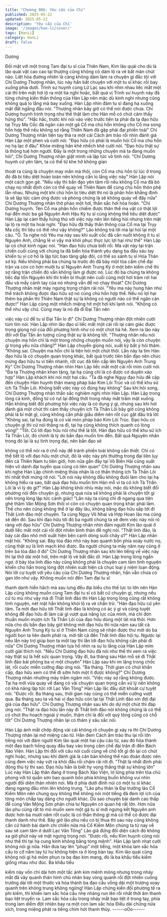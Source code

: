 ```yaml
---
title: "Chương 866: Yêu cầu của Chí"
published: 2025-05-22
updated: 2025-05-22
description: 'Yêu cầu của Chí'
image: '/images/han-li/cover/'
tags: [HanLi]
category: HanLi
draft: false
---
```


Dương

Đối mặt với một trong Tam đại tu sĩ của Thiên Nam, Kim lão quái
cho dù là lão quái vật cao cao tại thượng cũng không có dám lộ ra
vẻ bất mãn chút nào. Liệt hỏa đương nhiên là càng không dám
làm ra chuyện gì đắc tội với Chí Dương Thượng nhân, lúc này
hắn bắt chuyện với một tu sĩ khác rồi bay xuống phía dưới.
Trình sư huynh cùng Lữ Lạc sau khi nhìn nhau liếc mắt một cái thì
trên mặt hơi lộ ra một tia nghi hoặc, bất quá vị Trình sư huynh này
đã từng chứng kiến thần thông của Hàn Lập nên mặc dù kinh
nghi nhưng cũng không quá lo lắng mà bay xuống.
Hàn Lập nhìn đám tu sĩ đang hạ xuống mặt đất ngẩng đầu nói.
"Thượng nhân bây giờ có thể nói được chưa. Chí Dương huynh
trịnh trọng như thế thật làm cho Hàn mỗ có chút cảm thấy hứng
thú".
"Hắc hắc, trước khi nói vào việc trước tiên ta phải đa tạ đạo hữu
tại Trụy Ma Cốc đã ngăn cản một gã Cổ ma chủ hồn không cho
Cổ ma song hồn hợp thể nếu không sợ rằng Thiên Nam đã gặp
phải đại phiền toái" Chí Dương Thượng nhân tiện tay thả ra một
cái Cách âm trảo rồi nhìn đánh giá Hàn Lập một phen và cười nói.
"Đạo hữu có phải là muốn hỏi Cổ ma chủ hồn nọ hạ lạc ở đâu"
Khóe miệng hắn khẽ nhếch khẽ cười nói.
"Đạo hữu thật sự là thông tuệ hơn người. Đây là một trong những
chuyện mà ta đang muốn hỏi", Chí Dương Thượng nhân giật
mình và lập tức vô tình nói.
"Chí Dương huynh cứ yên tâm, ta có thể từ khe hở không gian

thoát ra cũng là chuyện may mắn mà thôi, còn Cổ ma chủ hồn từ
lúc ở trong đó đã bị tiêu diệt hoàn toàn nên không cần lo lắng việc
này" Hàn Lập nói một cách gọn gẽ.
"Nếu vậy thì bần đạo yên tâm rồi nếu không Cổ ma đã bỏ chạy nọ
nhất định còn có thể quay về Thiên Nam để cùng chủ hồn thôn
phệ lẫn nhau. Nhưng một khi chủ hồn bị tiêu diệt thì nó là phân
hồn khẳng định là sẽ lập tức cảm ứng được và phỏng chừng là sẽ
không quay về đây nữa" Chí Dương Thượng nhân thờ phào một
hơi, thần sắc hơi hòa hoãn.
"Chí Dương huynh. Tên Cổ ma phân hồn chiếm được thân thể ma
vật có thật lợi hại đến mức ba gã Nguyên Anh Hậu Kỳ tu sĩ cũng
không thể tiêu diệt được" Hàn Lập lại cảm thấy hứng thú với việc
này nên lên tiếng hỏi nhưng trên mặt lại lộ ra một tia hoài nghi.
"Đạo hữu đã thấy thần thông của Cổ ma tại Trụy Ma cốc thì liệu
có thể như vậy không?" Lão không trả lời mà lại hỏi lại một câu.
"Ồ. Ta nghe nói Yêu ma này sau khi xuất cốc đã cắn nuốt không ít
tu sĩ Nguyên Anh, chẳng lẽ vì vậy mà khôi phục thực lực lợi hại
như thế" Hàn Lập lại có chút kinh ngạc nói.
"Hàn đạo hữu chưa biết rồi. Ma vật này tại trận chiến cuối cùng
với chúng ta đã biến hóa thành yêu dạng ba đầu sáu tay khiến tu
vi cơ hồ là lập tức bạo tăng gấp đôi, có thể so sánh tu sĩ Hóa
Thân sơ kỳ. Nếu không phải ba chúng ta trước đó đã bày một tòa
cấm chế đại trận và còn có hơn mười tu sĩ Nguyên Anh Trung Kỳ
ở một bên kiềm chế thì sợ rằng trận chiến đó vẫn không làm gì
được nó. Lúc đó ba chúng ta không tiếc đại tổn Nguyên khí thi
triển bí thuật nên cuối cùng một hơi trảm rơi hai đầu và mấy cánh
tay của nó nhưng vẫn để nó chạy thoát" Chí Dương Thượng nhân
mặt mày ngưng trọng chậm rãi nói.
"Yêu ma này hung hãn như thế trách không được đạo hữu sợ nó
cùng chủ hồn hợp thể. Nếu nó lợi hại thêm ba phần thì Thiên Nam
thật sự là không có người nào có thể ngăn cản được!" Hàn Lập
cũng một nhếch miệng hít một hơi khí lạnh nói.
"Không có thể như vậy chứ. Cũng may là nó đã đi Đại Tấn nên

việc này cứ để tu sĩ Đại Tấn lo đi" Chí Dương Thượng nhân đột
nhiên cười tủm tỉm nói.
Hàn Lập nhìn lão đạo sĩ liếc mắt một cái rồi lại cảm giác được
trong giọng nói của đối phương hình như có một chút hả hê. Xem
ra lão này đối với Đại Tấn ấn tượng cũng thật sự là không tốt.
"Thượng nhân nếu nói chuyện ma hồn chỉ là một trong những
chuyện muốn nói, vậy là còn chuyện gì trọng yếu nữa chăng?"
Hàn Lập chuyển giọng nói, xuất kỳ bất ý hỏi thăm.
"Không sai. Chuyện ma hồn chỉ là tiện hỏi một chút thôi. Lần này
ta tìm Hàn đạo hữu là có chuyện quan trọng khác, bất quá trước
tiên bần đạo nên chúc mừng đạo hữu tu vi tiến nhanh, rốt cục đã
tiến cấp lên Nguyên Anh Trung Kỳ" Chí Dương Thượng nhân
nhìn Hàn Lập liếc mắt một cái rồi mỉm cười nói.
"Đa tạ Thượng nhân khen tặng, tại hạ cũng chỉ là có được cơ
duyên xảo hợp" Hàn Lập khách khí nói một hai câu.
"Ta đã nghe Ngụy đạo hữu đề cập đến chuyện Hàn huynh thân
mang pháp bảo Kim Lôi Trúc và có thể khu sử ích Tà Thần Lôi.
Không biết việc này có đúng hay không" Sau khi hỏi xong, Chí
Dương Thượng nhân thần sắc nghiêm nghị nhìn Hàn Lập.
Hàn Lập trong lòng cả kinh, đồng tử có rụt lại đồng thời trong
nháy mắt trầm mặt xuống.
Hắn không biết đối phương hỏi việc này là có dụng ý gì, nhưng
sau khi hơi đánh giá một chút thì cảm thấy chuyện ích Tà Thần
Lôi bây giờ cũng không phải là bí mật gì, cũng không cần phải
giấu diếm nên rốt cục gật đầu trả lời:
"Không sai, tại hạ đúng là có vài món pháp bảo Kim Lôi Trúc. Đạo
hữu có chuyện gì thì cứ nói thẳng ra đi, tại hạ cũng không thích
quanh có lòng vòng!"
"Tốt. Có lời đạo hữu nói như thế là tốt. Hàn đạo hữu có thể khu sử
ích Tà Thần Lôi, đó chính là lý do bần đạo muốn tìm đến. Bất quá
Nguyên nhân trong đó lại là sự tình trọng đại, nên bần đạo sẽ

không có thể nói ra ở chỗ này để tránh phiền toái không cần thiết.
Chỉ có thể tiết lộ với đạo hữu một chút, đó là việc này phi thường
trong đại liên lụy đến cả Thiên Nam tu tiên giới, hơn nữa gần đây
tại Vô Biên Hải cũng xuất hiện vô danh đại tuyền qua cũng có liên
quan" Chí Dương Thượng nhân sau khi nghe Hàn Lập chính
miệng thừa nhận là có thần thông ích Tà Thần Lôi thì nhất thời
mừng rỡ nói.
"Lời nói này không đầu không đuôi làm cho tại hạ không hiểu ra
sao, bất quá đạo hữu muốn tìm Hàn mỗ vì ta có ích Tà Thần Lôi
là vì lý do gì?" Hàn Lập không khỏi nhíu mày nói, mặc dù không
biết đối phương nói đến chuyện gì, nhưng quá nửa sẽ không phải
là chuyện tốt gì nên trong lòng lập tức cảnh giác!
"Lần này ta cũng chỉ đi ngang qua tiện ghé thăm Vân Mộng Sơn
thôi vì còn có chuyện quan trọng khác phải làm. Thế cho nên
cũng không thể ở lại đây lâu, không bằng đạo hữu sắp tới đi Thất
Linh đảo một chuyến. Ta cùng Ngụy Vô Nhai và Hợp Hoan lão ma
cũng sẽ đến đó. Sau khi đạo hữu tới đó ba người chúng ta sẽ đem
việc này nói rõ ràng với đạo hữu" Chí Dương Thượng nhân nhìn
đám người Kim lão quái ở dưới liếc mắt một cái rồi đột nhiên bình
thản đề nghị nói.
"Thất linh đảo, là bảy cái đảo nhỏ mới xuất hiện bên cạnh dòng
suối chảy ư?"
Hàn Lập nhăn mặt hỏi.
"Không sai. Bảy tòa đảo nhỏ này bao quanh bốn phía xoáy nước
nọ, cũng thật sự là linh mạch khó được. Ba người chúng ta mấy
năm nay cũng ở trên ba tòa đảo ở đó" Chí Dương Thượng nhân
sau khi lên tiếng về việc này thì lại thở dài một hơi, trên mặt lộ vẻ
bất đắc dĩ.
Hàn Lập trong lòng ngẩn ngơ. ở bảy tòa linh đảo này cũng không
phải là chuyện cam tâm tình nguyện khiến cho hắn trong lòng đột
nhiên xuất hiện cả chục loại ý niệm loạn động.
Nói lời cự tuyệt với yêu câu của Chí Dương Thượng nhân, hắn
vẫn chưa có gan lớn như vậy. Không muốn nói đến Tam đại tu sĩ

thanh danh hiển hách mà sau lưng đều đại biểu cho thế lực to lớn
nên Hàn Lập cũng không muốn cùng Tam đại tu sĩ có bất cứ
chuyện gì, nhưng nếu cứ tù mù như vậy mà đi Thất linh đảo thì
Hàn Lập trong lòng cũng rất không tình nguyện, nét mặt hắn
không khỏi lộ ra vẻ chần trừ.
"Hàn đạo hữu cứ yên tâm. Ta mời đạo hữu tới Thất linh đảo là
không có ác ý gì và cũng tuyệt không để đạo hữu đi làm cái gì
vượt quá năng lực của mình, mà chỉ đơn thuần muốn mượn ích
Tà Thần Lôi của đạo hữu dùng một lát mà thôi. Hơn nữa cho dù
bần đạo bây giờ không mời đạo hữu thì nửa năm sau tất cả
Nguyên Anh Trung Kỳ tu sĩ ở Thiên Nam cũng sẽ nhận được thư
mời do ba người bọn ta liên danh phát ra, mời tất cả đến Thất linh
đảo hội tụ. Ngược lại nếu lần này trợ giúp bọn ta một tay thì lần tới
đạo hữu không cần phải đi nữa" Chí Dương Thượng nhân tựa hồ
nhìn ra sự lo lắng của Hàn Lập mỉm cười giải thích nói.
"Nếu Chí Dương đạo hữu đã nói như thế thì xem ra việc này thật
sự là hết sức quan trọng. Vậy đi, ba tháng sau Hàn mỗ sẽ đi Thất
linh đảo bái phỏng ba vị một chuyên" Hàn Lập sau khi im lặng
trong chốc lát, rồi cuộc miễn cưỡng đáp ứng nói.
"Ba tháng. Thời gian có chút khẩn cấp, đạo hữu xem có thể đi
sớm hơn một ít được không?" Chí Dương Thượng nhân nhướng
mày trầm ngâm nói.
"Việc này sợ rằng không được. Tại hạ mới vừa quay về đang có
vài chuyện quan trọng cần xử lý nên không có khả năng lập tức
rời Lạc Vân Tông" Hàn Lập lắc đầu dứt khoát cự tuyệt nói.
"Được rồi. Ba tháng sau, thời gian này cũng có thể miễn cưỡng
vượt qua. Ba tháng sau ta và hai vị đạo hữu còn lại tại Thất Linh
đảo xin đợi đại giá của đạo hữu".
Chí Dương Thượng nhân sau khi do dự một chút thì đáp ứng nói.
"Thật ra đạo hữu lần này đi Thất linh đảo nói không chừng là có
thể có chút thu hoạch ngoài ý muốn, thậm chí là đối với quý tông
cũng có chỗ tốt" Chí Dương Thượng nhân lại có thâm ý sâu sắc
nói.

Hàn Lập ánh mắt chớp động vài cái không rõ chuyện gì xảy ra thì
Chí Dương Thượng nhân lại mở miệng cáo từ.
Hắn đem Cách âm trảo thu lại rồi lớn tiếng nói với đám người Kim
lão quái một hai câu cáo từ, sau đó hóa thành một đạo bạch hồng
quay đầu bay vào trong cấm chế đại trận đi đến Bách Xảo Viện.
Hàn Lập thì đối với câu nói cuối cùng về chỗ tốt gì đó lại có chút
nghi hoặc, nhưng sau khi đánh giá là căn bản không thể nào đoán
được nên cũng đem việc này vứt ra khỏi đầu rồi chậm rãi rời đi.
"Thật là nhất định phải động thủ tỷ thí sao. Đạo hữu hẳn là biết hy
vọng thắng thật sự không lớn" Lúc này Hàn Lập thân đang ở trong
Bách Xảo Viện, lơ lửng phía trên tòa chủ phong với tứ quần sơn
bao quanh bốn phía không buồn không vui nhìn người đối diện
thản nhiên nói. Mà ở phía dưới đỉnh núi có một tu sĩ khác đang
ngang đầu nhìn lên không trung.
"Lão phu thân là Đại trưởng lão Cổ Kiếm Môn nên chung quy
không thể không nói một tiếng đã đem lợi ích của tông môn chắp
tay dâng cho người khác. Dù sao chuyện bài danh cao thấp để
cùng Vân Mộng Sơn phân chia tư Nguyên có quan hệ rất lớn.
Hơn nữa lão phu cũng rất tò mò muốn xem một gã tu sĩ mới
ngưng kết Nguyên anh được hơn ba mươi năm rốt cuộc là có thần
thông gì mà có thể có được đại thanh danh như thế. Bây giờ lão
phu nếu có bị thua thì sau này cũng không cần cử hành bài danh
chi chiến nữa mà Cổ Kiếm Môn chúng ta từ nay về sau sẽ cam
tâm ở dưới Lạc Vân Tông" Lão giả đứng đối diện cách đó không
xa giờ phút này vẻ mặt ngưng trọng nói.
"Được rồi, nếu Kim huynh cũng nói như thế thì tại hạ cung kính
không bằng tòng mệnh".
Hàn Lập lạnh nhạt cười không nói gì nữa. Hắn đưa tay lên "phụp"
một tiếng, một khỏa lam sắc hỏa cầu to cỡ nắm tay từ hư không
hiện ra ở lòng bàn tay.
Kim lão quái cũng không nói gì há mồm phun ra ba đạo kim
mang, đó là ba khẩu tiểu kiếm giống nhau như đúc. Ba khẩu tiểu

kiếm này vốn chỉ dài hơn một tấc ánh kim mênh mông nhưng
trong nháy mắt đã vây quanh thân hình chủ nhân bay vòng quanh
rồi đột nhiên cuồng trướng dài tới một thước và hóa thành ba đạo
cầu vồng dài một trượng xoay quanh trên không trung không
ngừng!
Hàn Lập chứng kiến đối phương tế ra phi kiếm, thì khiến lam sắc
hỏa cầu nhẹ nhàng run lên rồi nhất thời âm thanh bạo liệt truyền
ra. Lam sắc hỏa cầu trong nháy mắt bạo liệt ở trong tay, phía
trong lam diễm đột nhiên bay ra một con lam sắc hỏa Điểu dài
chửng nửa xích, trong miệng phát ra tiếng chim hót thanh thúy.
------oOo------
